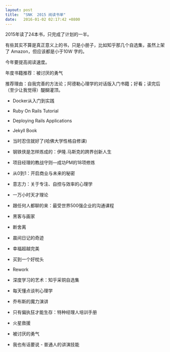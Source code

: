 ```yaml
---
layout: post
title:  "SNK  2015 阅读书单"
date:   2016-01-02 02:17:42 +0800
---
```

2015年读了24本书，只完成了计划的一半。

有些其实不算是真正意义上的书，只是小册子，比如知乎那几个自选集，虽然上架了 Amazon，但应该都是小于10W 字的。

今年要提高阅读速度。



年度书籍推荐：被讨厌的勇气



推荐理由：自我完善的方法论；阿德勒心理学的对话版入门书籍；好看；读完后（至少让我觉得）醍醐灌顶。



* Docker从入门到实践

* Ruby On Rails Tutorial

* Deploying Rails Applications

* Jekyll Book

* 当时忍住就好了(哈佛大学性格自修课)

* 钢铁侠是怎样炼成的：伊隆.马斯克的跨界创新人生

* 项目经理的教战守则—成功PM的18项修炼

* 从0到1：开启商业与未来的秘密

* 意志力：关于专注、自控与效率的心理学

* 一万小时天才理论

* 跟任何人都聊的来：最受世界500强企业的沟通课程

* 黑客与画家

* 断舍离

* 晨间日记的奇迹

* 幸福超越完美

* 买到一个好枕头

* Rework

* 深度学习的艺术：知乎采铜自选集

* 每天懂点谈判心理学

* 乔布斯的魔力演讲

* 只有偏执狂才能生存：特种经理人培训手册

* 火星救援

* 被讨厌的勇气

* 我也有话要说 - 普通人的讲演技能

